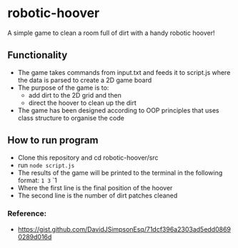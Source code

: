 # robotic-hoover
A simple game to clean a room full of dirt with a handy robotic hoover!

## Functionality 
* The game takes commands from input.txt and feeds it to script.js where the data is parsed to create a 2D game board 
* The purpose of the game is to:
    * add dirt to the 2D grid and then
    * direct the hoover to clean up the dirt  
* The game has been designed according to OOP principles that uses class structure to organise the code 

## How to run program
- Clone this repository and cd robotic-hoover/src 
- run `node script.js`
- The results of the game will be printed to the terminal in the following format:
`1 3`
`1
- Where the first line is the final position of the hoover
- The second line is the number of dirt patches cleaned

### Reference:
- https://gist.github.com/DavidJSimpsonEsq/71dcf396a2303ad5edd08690289d016d
